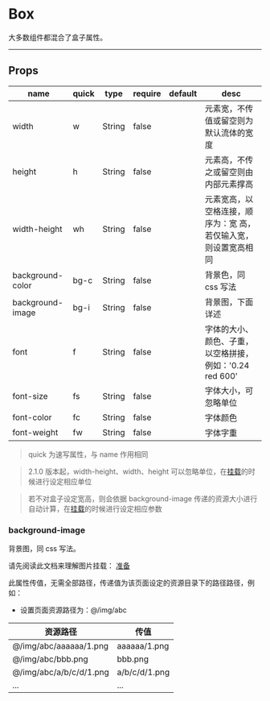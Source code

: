 # Box

大多数组件都混合了盒子属性。

---

## Props

| name             | quick | type   | require | default | desc                                                            |
| ---------------- | ----- | ------ | ------- | ------- | --------------------------------------------------------------- |
| width            | w     | String | false   |         | 元素宽，不传值或留空则为默认流体的宽度                          |
| height           | h     | String | false   |         | 元素高，不传之或留空则由内部元素撑高                            |
| width-height     | wh    | String | false   |         | 元素宽高，以空格连接，顺序为：宽 高，若仅输入宽，则设置宽高相同 |
| background-color | bg-c  | String | false   |         | 背景色，同 css 写法                                             |
| background-image | bg-i  | String | false   |         | 背景图，下面详述                                                |
| font             | f     | String | false   |         | 字体的大小、颜色、子重，以空格拼接，例如：'0.24 red 600'        |
| font-size        | fs    | String | false   |         | 字体大小，可忽略单位                                            |
| font-color       | fc    | String | false   |         | 字体颜色                                                        |
| font-weight      | fw    | String | false   |         | 字体字重                                                        |

> quick 为速写属性，与 name 作用相同

> 2.1.0 版本起，width-height、width、height 可以忽略单位，在[挂载](/docs/guide/Install?id=挂载参数)的时候进行设定相应单位

> 若不对盒子设定宽高，则会依据 background-image 传递的资源大小进行自动计算，在[挂载](/docs/guide/Install?id=挂载参数)的时候进行设定相应参数

### background-image

背景图，同 css 写法。

请先阅读此文档来理解图片挂载： [准备](docs/guide/Ready.md?id=图片资源)

此属性传值，无需全部路径，传递值为该页面设定的资源目录下的路径路径，例如：

- 设置页面资源路径为：@/img/abc

| 资源路径                | 传值          |
| ----------------------- | ------------- |
| @/img/abc/aaaaaa/1.png  | aaaaaa/1.png  |
| @/img/abc/bbb.png       | bbb.png       |
| @/img/abc/a/b/c/d/1.png | a/b/c/d/1.png |
| ...                     | ...           |

